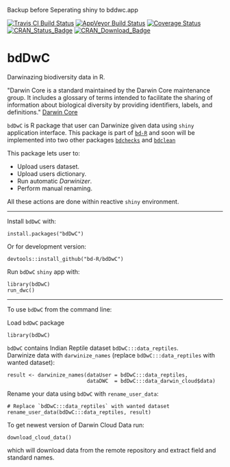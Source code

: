Backup before Seperating shiny to bddwc.app


[![Travis CI Build Status](https://img.shields.io/travis/bd-R/bdDwC.svg?branch=master?style=flat-square&label=Travis+CI)](https://travis-ci.org/bd-R/bdDwC) 
[![AppVeyor Build Status](https://ci.appveyor.com/api/projects/status/github/bd-R/bdDwC?branch=master&svg=true)](https://ci.appveyor.com/project/bd-R/bdDwC) 
[![Coverage Status](https://img.shields.io/codecov/c/github/bd-R/bdDwC/master.svg)](https://codecov.io/github/bd-R/bdDwC?branch=master)   
[![CRAN_Status_Badge](http://www.r-pkg.org/badges/version/bdDwC)](https://cran.r-project.org/package=bdDwC) 
[![CRAN_Download_Badge](https://cranlogs.r-pkg.org/badges/grand-total/bdDwC)](https://cran.r-project.org/package=bdDwC) 


# bdDwC

Darwinazing biodiversity data in R.

"Darwin Core is a standard maintained by the Darwin Core maintenance group. It includes a glossary of terms intended to facilitate the sharing of information about biological diversity by providing identifiers, labels, and definitions." [Darwin Core](https://github.com/tdwg/dwc)

`bdDwC` is R package that user can Darwinize given data using `shiny` application interface.  This package is part of [`bd-R`](https://github.com/bd-R) and soon will be implemented into two other packages [`bdchecks`](https://github.com/bd-R/bdchecks) and [`bdclean`](https://github.com/bd-R/bdclean)


This package lets user to:

- Upload users dataset.  
- Upload users dictionary.  
- Run automatic *Darwinizer*.  
- Perform manual renaming.

All these actions are done within reactive `shiny` environment. 

---

Install `bdDwC` with: 

    install.packages("bdDwC")

Or for development version:

    devtools::install_github("bd-R/bdDwC")

Run `bdDwC` `shiny` app with:
    
    library(bdDwC)
    run_dwc()

---

To use `bdDwC` from the command line:

Load `bdDwC` package

    library(bdDwC)

`bdDwC` contains Indian Reptile dataset `bdDwC:::data_reptiles`.  
Darwinize data with `darwinize_names` (replace `bdDwC:::data_reptiles` with wanted dataset):

    result <- darwinize_names(dataUser = bdDwC:::data_reptiles,
                              dataDWC  = bdDwC:::data_darwin_cloud$data)


Rename your data using `bdDwC` with `rename_user_data`:

    # Replace `bdDwC:::data_reptiles` with wanted dataset
    rename_user_data(bdDwC:::data_reptiles, result)

To get newest version of Darwin Cloud Data run:

    download_cloud_data()

which will download data from the remote repository and extract field and standard names.
